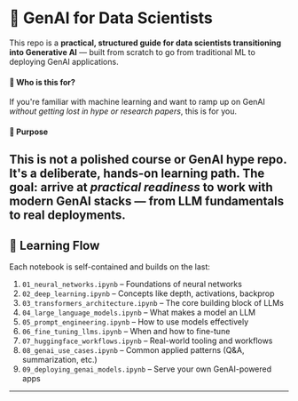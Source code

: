 # 🧠 GenAI for Data Scientists

This repo is a **practical, structured guide for data scientists transitioning into Generative AI** — built from scratch to go from traditional ML to deploying GenAI applications.

#### 🎯 Who is this for?
If you're familiar with machine learning and want to ramp up on GenAI *without getting lost in hype or research papers*, this is for you.

#### 🧪 Purpose
This is not a polished course or GenAI hype repo. It's a **deliberate, hands-on learning path**. The goal: arrive at *practical readiness* to work with modern GenAI stacks — from LLM fundamentals to real deployments.
---

## 🧱 Learning Flow

Each notebook is self-contained and builds on the last:

1. `01_neural_networks.ipynb` – Foundations of neural networks  
2. `02_deep_learning.ipynb` – Concepts like depth, activations, backprop  
3. `03_transformers_architecture.ipynb` – The core building block of LLMs  
4. `04_large_language_models.ipynb` – What makes a model an LLM  
5. `05_prompt_engineering.ipynb` – How to use models effectively  
6. `06_fine_tuning_llms.ipynb` – When and how to fine-tune  
7. `07_huggingface_workflows.ipynb` – Real-world tooling and workflows  
8. `08_genai_use_cases.ipynb` – Common applied patterns (Q&A, summarization, etc.)  
9. `09_deploying_genai_models.ipynb` – Serve your own GenAI-powered apps

---

